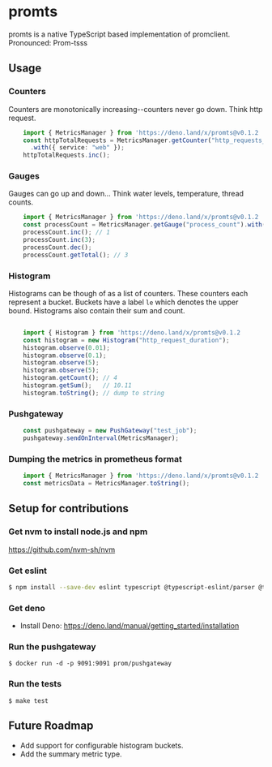 # promts

promts is a native TypeScript based implementation of promclient.
Pronounced: Prom-tsss

## Usage

### Counters
Counters are monotonically increasing--counters never go down.  Think http request.
```ts
    import { MetricsManager } from 'https://deno.land/x/promts@v0.1.2
    const httpTotalRequests = MetricsManager.getCounter("http_requests_total")
      .with({ service: "web" });
    httpTotalRequests.inc();
```

### Gauges
Gauges can go up and down... Think water levels, temperature, thread counts.
```ts
    import { MetricsManager } from 'https://deno.land/x/promts@v0.1.2
    const processCount = MetricsManager.getGauge("process_count").with({app:"server"});
    processCount.inc(); // 1
    processCount.inc(3);
    processCount.dec();
    processCount.getTotal(); // 3

```

### Histogram
Histograms can be though of as a list of counters.  These counters each represent a bucket.  Buckets have a label `le` which denotes the upper bound.  Histograms also contain their sum and count.
```ts

    import { Histogram } from 'https://deno.land/x/promts@v0.1.2
    const histogram = new Histogram("http_request_duration");
    histogram.observe(0.01);
    histogram.observe(0.1);
    histogram.observe(5);
    histogram.observe(5);
    histogram.getCount(); // 4
    histogram.getSum();   // 10.11
    histogram.toString(); // dump to string

```

### Pushgateway
```ts
    const pushgateway = new PushGateway("test_job");
    pushgateway.sendOnInterval(MetricsManager);
```

### Dumping the metrics in prometheus format
```ts
    import { MetricsManager } from 'https://deno.land/x/promts@v0.1.2
    const metricsData = MetricsManager.toString();
```

## Setup for contributions

### Get nvm to install node.js and npm

https://github.com/nvm-sh/nvm


### Get eslint

```bash
$ npm install --save-dev eslint typescript @typescript-eslint/parser @typescript-eslint/eslint-plugin
```

### Get deno

+ Install Deno: https://deno.land/manual/getting_started/installation


### Run the pushgateway
```
$ docker run -d -p 9091:9091 prom/pushgateway
```

### Run the tests
```
$ make test
```

## Future Roadmap

+ Add support for configurable histogram buckets.
+ Add the summary metric type.

